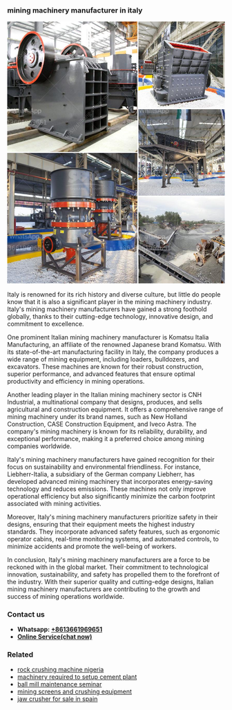 <h3>mining machinery manufacturer in italy</h3><img src='1706753892.jpg' alt=''><p>Italy is renowned for its rich history and diverse culture, but little do people know that it is also a significant player in the mining machinery industry. Italy's mining machinery manufacturers have gained a strong foothold globally, thanks to their cutting-edge technology, innovative design, and commitment to excellence.</p><p>One prominent Italian mining machinery manufacturer is Komatsu Italia Manufacturing, an affiliate of the renowned Japanese brand Komatsu. With its state-of-the-art manufacturing facility in Italy, the company produces a wide range of mining equipment, including loaders, bulldozers, and excavators. These machines are known for their robust construction, superior performance, and advanced features that ensure optimal productivity and efficiency in mining operations.</p><p>Another leading player in the Italian mining machinery sector is CNH Industrial, a multinational company that designs, produces, and sells agricultural and construction equipment. It offers a comprehensive range of mining machinery under its brand names, such as New Holland Construction, CASE Construction Equipment, and Iveco Astra. The company's mining machinery is known for its reliability, durability, and exceptional performance, making it a preferred choice among mining companies worldwide.</p><p>Italy's mining machinery manufacturers have gained recognition for their focus on sustainability and environmental friendliness. For instance, Liebherr-Italia, a subsidiary of the German company Liebherr, has developed advanced mining machinery that incorporates energy-saving technology and reduces emissions. These machines not only improve operational efficiency but also significantly minimize the carbon footprint associated with mining activities.</p><p>Moreover, Italy's mining machinery manufacturers prioritize safety in their designs, ensuring that their equipment meets the highest industry standards. They incorporate advanced safety features, such as ergonomic operator cabins, real-time monitoring systems, and automated controls, to minimize accidents and promote the well-being of workers.</p><p>In conclusion, Italy's mining machinery manufacturers are a force to be reckoned with in the global market. Their commitment to technological innovation, sustainability, and safety has propelled them to the forefront of the industry. With their superior quality and cutting-edge designs, Italian mining machinery manufacturers are contributing to the growth and success of mining operations worldwide.</p><h3>Contact us</h3><ul><li><strong>Whatsapp:&nbsp;<a href="https://wa.me/8613661969651">+8613661969651</a></strong></li><li><a href="https://swt.shibang-china.com/?git&amp;zhl&amp;mining machinery manufacturer in italy"><strong>Online Service(chat now)</strong></a></li></ul><h3>Related</h3><ul><li><a href='rock crushing machine nigeria.md'>rock crushing machine nigeria</a></li><li><a href='machinery required to setup cement plant.md'>machinery required to setup cement plant</a></li><li><a href='ball mill maintenance seminar.md'>ball mill maintenance seminar</a></li><li><a href='mining screens and crushing equipment.md'>mining screens and crushing equipment</a></li><li><a href='jaw crusher for sale in spain.md'>jaw crusher for sale in spain</a></li></ul>